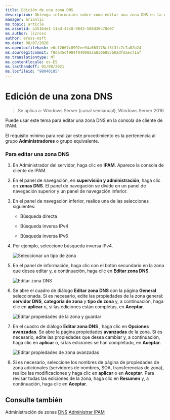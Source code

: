 ```yaml
---
title: Edición de una zona DNS
description: Obtenga información sobre cómo editar una zona DNS en la consola de cliente de IPAM.
manager: brianlic
ms.topic: article
ms.assetid: a35164e1-11ad-47c8-9843-580d30c70d07
ms.author: lizross
author: eross-msft
ms.date: 08/07/2020
ms.openlocfilehash: e0cf2667c8992ee94a663f78cf3f3fc7c7a82b24
ms.sourcegitcommit: f8da45df984f0400922a8306855b0adfdaec71af
ms.translationtype: MT
ms.contentlocale: es-ES
ms.lasthandoff: 01/08/2021
ms.locfileid: "98040185"
---
```

# <a name="edit-a-dns-zone"></a>Edición de una zona DNS

>Se aplica a: Windows Server (canal semianual), Windows Server 2016

Puede usar este tema para editar una zona DNS en la consola de cliente de IPAM.

El requisito mínimo para realizar este procedimiento es la pertenencia al grupo **Administradores** o grupo equivalente.

### <a name="to-edit-a-dns-zone"></a>Para editar una zona DNS

1.  En Administrador del servidor, haga clic en **IPAM**. Aparece la consola de cliente de IPAM.

2.  En el panel de navegación, en **supervisión y administración**, haga clic en **zonas DNS**. El panel de navegación se divide en un panel de navegación superior y un panel de navegación inferior.

3.  En el panel de navegación inferior, realice una de las selecciones siguientes:

    -   Búsqueda directa

    -   Búsqueda inversa IPv4

    -   Búsqueda inversa IPv6

4.  Por ejemplo, seleccione búsqueda inversa IPv4.

    ![Seleccionar un tipo de zona](../../media/Edit-a-DNS-Zone/ipam_EditZone_01.jpg)

5.  En el panel de información, haga clic con el botón secundario en la zona que desea editar y, a continuación, haga clic en **Editar zona DNS**.

    ![Editar zona DNS](../../media/Edit-a-DNS-Zone/ipam_EditZone_02.jpg)

6.  Se abre el cuadro de diálogo **Editar zona DNS** con la página **General** seleccionada. Si es necesario, edite las propiedades de la zona general: **servidor DNS**, **categoría de zona** y **tipo de zona** y, a continuación, haga clic en **aplicar** o, si las ediciones están completas, en **Aceptar**.

    ![Editar propiedades de la zona y guardar](../../media/Edit-a-DNS-Zone/ipam_EditZone_03a.jpg)

7.  En el cuadro de diálogo **Editar zona DNS** , haga clic en **Opciones avanzadas**. Se abre la página propiedades **avanzadas** de la zona. Si es necesario, edite las propiedades que desea cambiar y, a continuación, haga clic en **aplicar** o, si las ediciones se han completado, en **Aceptar**.

    ![Editar propiedades de zona avanzadas](../../media/Edit-a-DNS-Zone/ipam_EditZone_04a.jpg)

8.  Si es necesario, seleccione los nombres de página de propiedades de zona adicionales (servidores de nombres, SOA, transferencias de zona), realice las modificaciones y haga clic en **aplicar** o en **Aceptar**. Para revisar todas las ediciones de la zona, haga clic en **Resumen** y, a continuación, haga clic en **Aceptar**.

## <a name="see-also"></a>Consulte también
Administración de zonas [DNS](DNS-Zone-Management.md) 
 [Administrar IPAM](Manage-IPAM.md)



